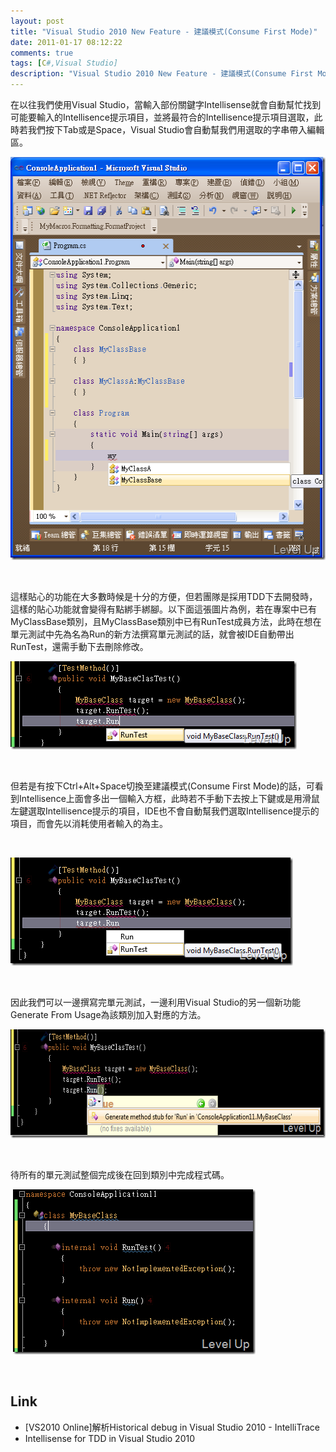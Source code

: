```yaml
---
layout: post
title: "Visual Studio 2010 New Feature - 建議模式(Consume First Mode)"
date: 2011-01-17 08:12:22
comments: true
tags: [C#,Visual Studio]
description: "Visual Studio 2010 New Feature - 建議模式(Consume First Mode)"
---
```

<p>
	在以往我們使用Visual Studio，當輸入部份關鍵字Intellisense就會自動幫忙找到可能要輸入的Intellisence提示項目，並將最符合的Intellisence提示項目選取，此時若我們按下Tab或是Space，Visual Studio會自動幫我們用選取的字串帶入編輯區。</p>
<p>
	<img alt="image" border="0" height="645" src="\images\posts\20863\image6_thumb.png" style="border-right-width: 0px; border-top-width: 0px; border-bottom-width: 0px; border-left-width: 0px" width="515" /></p>
<p>
	 </p>
<p>
	這樣貼心的功能在大多數時候是十分的方便，但若團隊是採用TDD下去開發時，這樣的貼心功能就會變得有點綁手綁腳。以下面這張圖片為例，若在專案中已有MyClassBase類別，且MyClassBase類別中已有RunTest成員方法，此時在想在單元測試中先為名為Run的新方法撰寫單元測試的話，就會被IDE自動帶出RunTest，還需手動下去刪除修改。</p>
<p>
	<img alt="image" border="0" height="141" src="\images\posts\20863\image_thumb.png" style="border-right-width: 0px; border-top-width: 0px; border-bottom-width: 0px; border-left-width: 0px" width="458" /></p>
<p>
	 </p>
<p>
	但若是有按下Ctrl+Alt+Space切換至建議模式(Consume First Mode)的話，可看到Intellisence上面會多出一個輸入方框，此時若不手動下去按上下鍵或是用滑鼠左鍵選取Intellisence提示的項目，IDE也不會自動幫我們選取Intellisence提示的項目，而會先以消耗使用者輸入的為主。</p>
<p>
	 </p>
<p>
	<img alt="image" border="0" height="173" src="\images\posts\20863\image_thumb_1.png" style="border-right-width: 0px; border-top-width: 0px; border-bottom-width: 0px; border-left-width: 0px" width="452" /></p>
<p>
	 </p>
<p>
	因此我們可以一邊撰寫完單元測試，一邊利用Visual Studio的另一個新功能Generate From Usage為該類別加入對應的方法。</p>
<p>
	<img alt="image" border="0" height="174" src="\images\posts\20863\image_thumb_2.png" style="border-right-width: 0px; border-top-width: 0px; border-bottom-width: 0px; border-left-width: 0px" width="632" /></p>
<p>
	 </p>
<p>
	待所有的單元測試整個完成後在回到類別中完成程式碼。</p>
<p>
	 <img alt="image" border="0" height="264" src="\images\posts\20863\image_thumb_3.png" style="border-right-width: 0px; border-top-width: 0px; border-bottom-width: 0px; border-left-width: 0px" width="388" /></p>
<p>
	 </p>
<h2>
	Link</h2>
<ul>
	<li>
		[VS2010 Online]解析Historical debug in Visual Studio 2010 - IntelliTrace</li>
	<li>
		Intellisense for TDD in Visual Studio 2010</li>
</ul>
